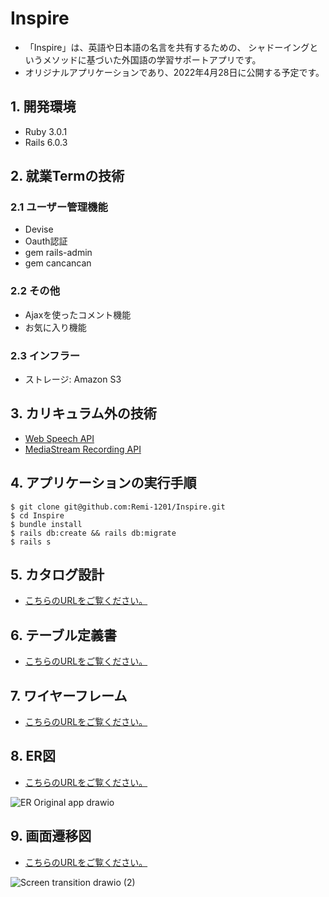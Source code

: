 # Inspire
- 「Inspire」は、英語や日本語の名言を共有するための、
シャドーイングというメソッドに基づいた外国語の学習サポートアプリです。
- オリジナルアプリケーションであり、2022年4月28日に公開する予定です。
## 1. 開発環境
- Ruby 3.0.1
- Rails 6.0.3
## 2. 就業Termの技術
### 2.1 ユーザー管理機能
- Devise
- Oauth認証
- gem rails-admin
- gem cancancan
### 2.2 その他
- Ajaxを使ったコメント機能
- お気に入り機能
### 2.3 インフラー
- ストレージ: Amazon S3
## 3. カリキュラム外の技術
- [Web Speech API](https://developer.mozilla.org/ja/docs/Web/API/Web_Speech_API)
- [MediaStream Recording API
](https://developer.mozilla.org/ja/docs/Web/API/MediaStream_Recording_API)
## 4. アプリケーションの実行手順
 ```
$ git clone git@github.com:Remi-1201/Inspire.git
$ cd Inspire
$ bundle install
$ rails db:create && rails db:migrate
$ rails s
 ```
## 5. カタログ設計
- [こちらのURLをご覧ください。](https://docs.google.com/spreadsheets/d/1GNTl4DNEhvb2DLouMBOnYZmqTYchVBeJzvau1kHosQY/edit#gid=1338661474)
## 6. テーブル定義書
- [こちらのURLをご覧ください。](https://docs.google.com/spreadsheets/d/1GNTl4DNEhvb2DLouMBOnYZmqTYchVBeJzvau1kHosQY/edit#gid=305853367)
## 7. ワイヤーフレーム
- [こちらのURLをご覧ください。](https://viewer.diagrams.net/?tags=%7B%7D&highlight=0000ff&edit=_blank&layers=1&nav=1&title=WireFrame#Uhttps%3A%2F%2Fdrive.google.com%2Fuc%3Fid%3D1cUUxcpzP1dtCMI-k7bq6wuyc1JHNxaus%26export%3Ddownload)
## 8. ER図
- [こちらのURLをご覧ください。](https://viewer.diagrams.net/?tags=%7B%7D&highlight=0000ff&edit=_blank&layers=1&nav=1&title=ER%20Original%20app#Uhttps%3A%2F%2Fdrive.google.com%2Fuc%3Fid%3D1aX4atW1n96IQXvBbuZ6wfXlapIzF23Xa%26export%3Ddownload)

![ER Original app drawio](https://user-images.githubusercontent.com/97021497/163712667-8da98d9a-dcf7-442c-9530-d3261cbe4e1f.png)

## 9. 画面遷移図
- [こちらのURLをご覧ください。](https://viewer.diagrams.net/?tags=%7B%7D&highlight=0000ff&edit=_blank&layers=1&nav=1&title=Screen%20transition.drawio#Uhttps%3A%2F%2Fdrive.google.com%2Fuc%3Fid%3D1QocrwVhzZFXcjohijY77hXFF1Rsk_I3t%26export%3Ddownload)

![Screen transition drawio (2)](https://user-images.githubusercontent.com/97021497/160573694-5f5267c6-3ec9-4d21-b757-2bb688752d4a.png)
